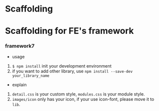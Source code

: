 # Scaffolding
Scaffolding for FE's framework
===
### framework7
* usage
1. `$ npm install` init your development environment
2. if you want to add other library, use `npm install --save-dev your_library_name`
* explain
1. `detail.css` is your custom style, `modules.css` is your module style.
2. `images/icon` only has your icon, if your use icon-font, please move it to `lib`.
